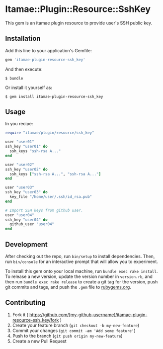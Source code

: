 # Itamae::Plugin::Resource::SshKey

This gem is an itamae plugin resource to provide user's SSH public key.

## Installation

Add this line to your application's Gemfile:

```ruby
gem 'itamae-plugin-resource-ssh_key'
```

And then execute:

    $ bundle

Or install it yourself as:

    $ gem install itamae-plugin-resource-ssh_key

## Usage

In you recipe:

```ruby
require "itamae/plugin/resource/ssh_key"

user "user01"
ssh_key "user01" do
  ssh_keys "ssh-rsa A..."
end

user "user02"
ssh_key "user02" do
  ssh_keys ["ssh-rsa A...", "ssh-rsa A..."]
end

user "user03"
ssh_key "user03" do
  key_file "/home/user/.ssh/id_rsa.pub"
end

# Import SSH keys from github user.
user "user04"
ssh_key "user04" do
  github_user "user04"
end
```

## Development

After checking out the repo, run `bin/setup` to install dependencies. Then, run `bin/console` for an interactive prompt that will allow you to experiment.

To install this gem onto your local machine, run `bundle exec rake install`. To release a new version, update the version number in `version.rb`, and then run `bundle exec rake release` to create a git tag for the version, push git commits and tags, and push the `.gem` file to [rubygems.org](https://rubygems.org).

## Contributing

1. Fork it ( https://github.com/[my-github-username]/itamae-plugin-resource-ssh_key/fork )
2. Create your feature branch (`git checkout -b my-new-feature`)
3. Commit your changes (`git commit -am 'Add some feature'`)
4. Push to the branch (`git push origin my-new-feature`)
5. Create a new Pull Request
